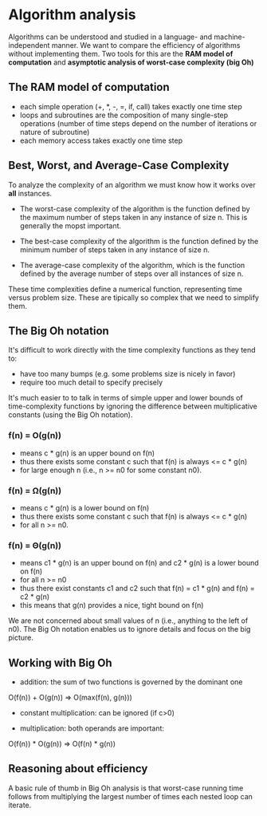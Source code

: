 # Algorithm analysis

Algorithms can be understood and studied in a language- and machine-independent manner. We want to compare the efficiency of algorithms without implementing them.
Two tools for this are the **RAM model of computation** and **asymptotic analysis of worst-case complexity (big Oh)**

## The RAM model of computation

* each simple operation (+, \*, -, =, if, call) takes exactly one time step
* loops and subroutines are the composition of many single-step operations (number of time steps depend on the number of iterations or nature of subroutine)
* each memory access takes exactly one time step


## Best, Worst, and Average-Case Complexity

To analyze the complexity of an algorithm we must know how it works over **all** instances.

* The worst-case complexity of the algorithm is the function defined by the maximum number of steps taken in any instance of size n. This is generally the mopst important.

* The best-case complexity of the algorithm is the function defined by the minimum number of steps taken in any instance of size n.

* The average-case complexity of the algorithm, which is the function defined by the average number of steps over all instances of size n.

These time complexities define a numerical function, representing time versus problem size. These are tipically so complex that we need to simplify them.

## The Big Oh notation

It's difficult to work directly with the time complexity functions as they tend to:
* have too many bumps (e.g. some problems size is nicely in favor)
* require too much detail to specify precisely

It's much easier to to talk in terms of simple upper and lower bounds of time-complexity functions by ignoring the difference between multiplicative constants (using the Big Oh notation).

### f(n) = O(g(n))
* means c * g(n) is an upper bound on f(n)
* thus there exists some constant c such that f(n) is always <= c * g(n)
* for large enough n (i.e., n >= n0 for some constant n0).

### f(n) = &Omega;(g(n))
* means c * g(n) is a lower bound on f(n)
* thus there exists some constant c such that f(n) is always <=  c * g(n)
* for all n >= n0.

### f(n) = &Theta;(g(n))
* means c1 * g(n) is an upper bound on f(n) and c2 * g(n) is a lower bound on f(n)
* for all n >= n0
* thus there exist constants c1 and c2 such that f(n) = c1 * g(n) and f(n) = c2 * g(n)
* this means that g(n) provides a nice, tight bound on f(n)

We are not concerned about small values of n (i.e., anything to the left of n0). The Big Oh notation enables us to ignore details and focus on the big picture.

## Working with Big Oh

* addition: the sum of two functions is governed by the dominant one

O(f(n)) + O(g(n)) => O(max(f(n), g(n)))

* constant multiplication: can be ignored (if c>0)

* multiplication: both operands are important:

O(f(n)) * O(g(n)) => O(f(n) * g(n))

## Reasoning about efficiency

A basic rule of thumb in Big Oh analysis is that worst-case running time follows from multiplying the largest number of times each nested loop can iterate.
